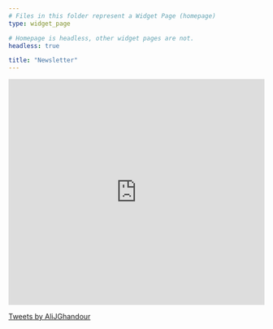```yaml
---
# Files in this folder represent a Widget Page (homepage)
type: widget_page

# Homepage is headless, other widget pages are not.
headless: true

title: "Newsletter"
---
```

<iframe width="540" height="445" src="https://14acb9c5.sibforms.com/serve/MUIEALoff1NExbNNjw4-Lws6ZOkfSZyoJ6cvK1T39srRGG7q6wzGvB27k6QdmxrqdkSLG0SzRwSPm4VrF32toJRwk0Js9nrFzrInnIkmodnXp8QJNGSYDHUKzmK8g0exqYu9pee6DwOkxE-uUlBKCU5vN6Vu_OWpF5bQCJz0rFz8o_mddTbLdarer8660ZWZyAIzol1qtnKNl5by"" frameborder="0" scrolling="auto" allowfullscreen style="display: block;margin-left: auto;margin-right: auto;max-width: 100%;"></iframe>

<a class="twitter-timeline" href="https://twitter.com/AliJGhandour?ref_src=twsrc%5Etfw">Tweets by AliJGhandour</a> <script async src="https://platform.twitter.com/widgets.js" charset="utf-8"></script>